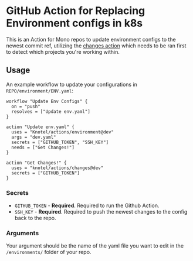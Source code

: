 # GitHub Action for Replacing Environment configs in k8s

This is an Action for Mono repos to update environment configs to the newest commit ref, utilizing the [changes action](https://github.com/Knotel/actions/) which needs to be ran first to detect which projects you're working within.

## Usage

An example workflow to update your configurations in `REPO/environment/ENV.yaml`:

```hcl
workflow "Update Env Configs" {
  on = "push"
  resolves = ["Update env.yaml"]
}

action "Update env.yaml" {
  uses = "Knotel/actions/environment@dev"
  args = "dev.yaml"
  secrets = ["GITHUB_TOKEN", "SSH_KEY"]
  needs = ["Get Changes!"]
}

action "Get Changes!" {
  uses = "knotel/actions/changes@dev"
  secrets = ["GITHUB_TOKEN"]
}

```

### Secrets

* `GITHUB_TOKEN` - **Required**. Required to run the Github Action.
* `SSH_KEY` - **Required**. Required to push the newest changes to the config back to the repo.

### Arguments

Your argument should be the name of the yaml file you want to edit in the `/environments/` folder of your repo.
